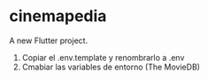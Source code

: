 # cinemapedia

A new Flutter project.


1. Copiar el .env.template y renombrarlo a .env
2. Cmabiar las variables de entorno (The MovieDB)

